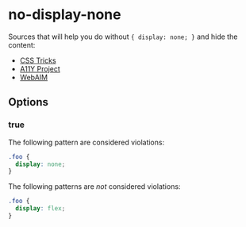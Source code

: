 # no-display-none

Sources that will help you do without `{ display: none; }` and hide the content:

- [CSS Tricks](https://css-tricks.com/places-its-tempting-to-use-display-none-but-dont/)
- [A11Y Project](https://a11yproject.com/posts/how-to-hide-content/)
- [WebAIM](https://webaim.org/techniques/css/invisiblecontent/)

## Options

### true

The following pattern are considered violations:

```css
.foo {
  display: none;
}
```

The following patterns are _not_ considered violations:

```css
.foo {
  display: flex;
}
```
